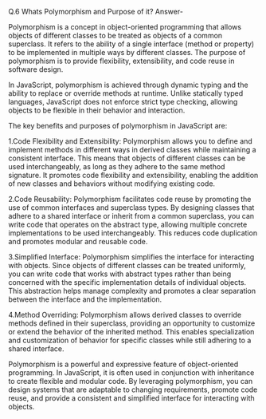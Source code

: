 Q.6 Whats Polymorphism and Purpose of it?
Answer-

Polymorphism is a concept in object-oriented programming that allows objects of different classes to be treated as objects of a common superclass. It refers to the ability of a single interface (method or property) to be implemented in multiple ways by different classes. The purpose of polymorphism is to provide flexibility, extensibility, and code reuse in software design.

In JavaScript, polymorphism is achieved through dynamic typing and the ability to replace or override methods at runtime. Unlike statically typed languages, JavaScript does not enforce strict type checking, allowing objects to be flexible in their behavior and interaction.

The key benefits and purposes of polymorphism in JavaScript are:

1.Code Flexibility and Extensibility: Polymorphism allows you to define and implement methods in different ways in derived classes while maintaining a consistent interface. This means that objects of different classes can be used interchangeably, as long as they adhere to the same method signature. It promotes code flexibility and extensibility, enabling the addition of new classes and behaviors without modifying existing code.

2.Code Reusability: Polymorphism facilitates code reuse by promoting the use of common interfaces and superclass types. By designing classes that adhere to a shared interface or inherit from a common superclass, you can write code that operates on the abstract type, allowing multiple concrete implementations to be used interchangeably. This reduces code duplication and promotes modular and reusable code.

3.Simplified Interface: Polymorphism simplifies the interface for interacting with objects. Since objects of different classes can be treated uniformly, you can write code that works with abstract types rather than being concerned with the specific implementation details of individual objects. This abstraction helps manage complexity and promotes a clear separation between the interface and the implementation.

4.Method Overriding: Polymorphism allows derived classes to override methods defined in their superclass, providing an opportunity to customize or extend the behavior of the inherited method. This enables specialization and customization of behavior for specific classes while still adhering to a shared interface.

Polymorphism is a powerful and expressive feature of object-oriented programming. In JavaScript, it is often used in conjunction with inheritance to create flexible and modular code. By leveraging polymorphism, you can design systems that are adaptable to changing requirements, promote code reuse, and provide a consistent and simplified interface for interacting with objects.